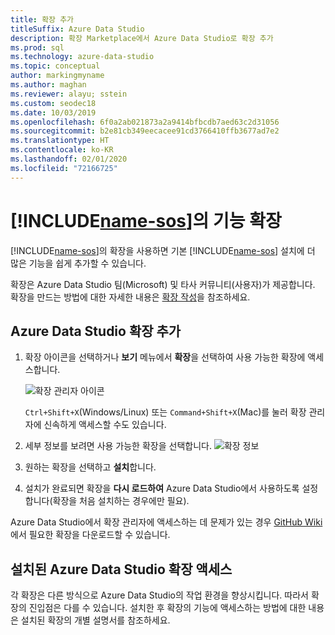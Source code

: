 ```yaml
---
title: 확장 추가
titleSuffix: Azure Data Studio
description: 확장 Marketplace에서 Azure Data Studio로 확장 추가
ms.prod: sql
ms.technology: azure-data-studio
ms.topic: conceptual
author: markingmyname
ms.author: maghan
ms.reviewer: alayu; sstein
ms.custom: seodec18
ms.date: 10/03/2019
ms.openlocfilehash: 6f0a2ab021873a2a9414bfbcdb7aed63c2d31056
ms.sourcegitcommit: b2e81cb349eecacee91cd3766410ffb3677ad7e2
ms.translationtype: HT
ms.contentlocale: ko-KR
ms.lasthandoff: 02/01/2020
ms.locfileid: "72166725"
---
```

# <a name="extend-the-functionality-of-includename-sosincludesname-sos-shortmd"></a>[!INCLUDE[name-sos](../includes/name-sos-short.md)]의 기능 확장

[!INCLUDE[name-sos](../includes/name-sos-short.md)]의 확장을 사용하면 기본 [!INCLUDE[name-sos](../includes/name-sos-short.md)] 설치에 더 많은 기능을 쉽게 추가할 수 있습니다. 

확장은 Azure Data Studio 팀(Microsoft) 및 타사 커뮤니티(사용자)가 제공합니다. 확장을 만드는 방법에 대한 자세한 내용은 [확장 작성](extension-authoring.md)을 참조하세요.


## <a name="add-azure-data-studio-extensions"></a>Azure Data Studio 확장 추가

1. 확장 아이콘을 선택하거나 **보기** 메뉴에서 **확장**을 선택하여 사용 가능한 확장에 액세스합니다.

    ![확장 관리자 아이콘](media/extensions/extension-manager-icon.png)

    `Ctrl+Shift+X`(Windows/Linux) 또는 `Command+Shift+X`(Mac)를 눌러 확장 관리자에 신속하게 액세스할 수도 있습니다.

2. 세부 정보를 보려면 사용 가능한 확장을 선택합니다.
    ![확장 정보](media/extensions/extension-details.png)

3. 원하는 확장을 선택하고 **설치**합니다.

4. 설치가 완료되면 확장을 **다시 로드하여** Azure Data Studio에서 사용하도록 설정합니다(확장을 처음 설치하는 경우에만 필요).

Azure Data Studio에서 확장 관리자에 액세스하는 데 문제가 있는 경우 [GitHub Wiki](https://github.com/microsoft/azuredatastudio/wiki/List-of-Extensions)에서 필요한 확장을 다운로드할 수 있습니다.


## <a name="access-installed-azure-data-studio-extensions"></a>설치된 Azure Data Studio 확장 액세스

각 확장은 다른 방식으로 Azure Data Studio의 작업 환경을 향상시킵니다. 따라서 확장의 진입점은 다를 수 있습니다. 설치한 후 확장의 기능에 액세스하는 방법에 대한 내용은 설치된 확장의 개별 설명서를 참조하세요.
